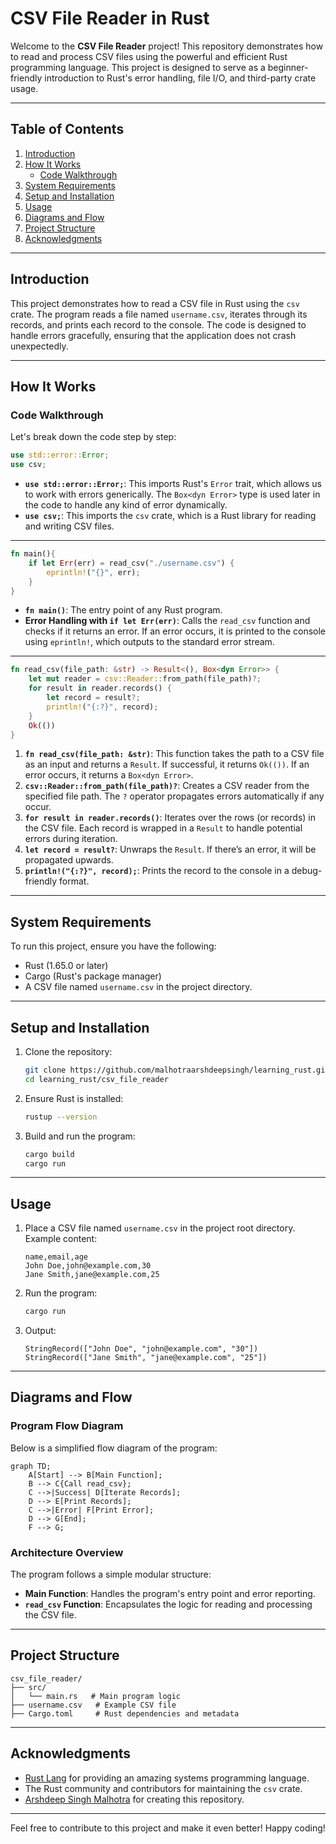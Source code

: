 # CSV File Reader in Rust

Welcome to the **CSV File Reader** project! This repository demonstrates how to read and process CSV files using the powerful and efficient Rust programming language. This project is designed to serve as a beginner-friendly introduction to Rust's error handling, file I/O, and third-party crate usage.

---

## Table of Contents

1. [Introduction](#introduction)
2. [How It Works](#how-it-works)
   - [Code Walkthrough](#code-walkthrough)
3. [System Requirements](#system-requirements)
4. [Setup and Installation](#setup-and-installation)
5. [Usage](#usage)
6. [Diagrams and Flow](#diagrams-and-flow)
7. [Project Structure](#project-structure)
8. [Acknowledgments](#acknowledgments)

---

## Introduction

This project demonstrates how to read a CSV file in Rust using the `csv` crate. The program reads a file named `username.csv`, iterates through its records, and prints each record to the console. The code is designed to handle errors gracefully, ensuring that the application does not crash unexpectedly.

---

## How It Works

### Code Walkthrough

Let's break down the code step by step:

```rust
use std::error::Error;
use csv;
```

- **`use std::error::Error;`**: This imports Rust's `Error` trait, which allows us to work with errors generically. The `Box<dyn Error>` type is used later in the code to handle any kind of error dynamically.
- **`use csv;`**: This imports the `csv` crate, which is a Rust library for reading and writing CSV files.

---

```rust
fn main(){
    if let Err(err) = read_csv("./username.csv") {
        eprintln!("{}", err);
    }
}
```

- **`fn main()`**: The entry point of any Rust program.
- **Error Handling with `if let Err(err)`**: Calls the `read_csv` function and checks if it returns an error. If an error occurs, it is printed to the console using `eprintln!`, which outputs to the standard error stream.

---

```rust
fn read_csv(file_path: &str) -> Result<(), Box<dyn Error>> {
    let mut reader = csv::Reader::from_path(file_path)?;
    for result in reader.records() {
        let record = result?;
        println!("{:?}", record);
    }
    Ok(())
}
```

1. **`fn read_csv(file_path: &str)`**: This function takes the path to a CSV file as an input and returns a `Result`. If successful, it returns `Ok(())`. If an error occurs, it returns a `Box<dyn Error>`.
2. **`csv::Reader::from_path(file_path)?`**: Creates a CSV reader from the specified file path. The `?` operator propagates errors automatically if any occur.
3. **`for result in reader.records()`**: Iterates over the rows (or records) in the CSV file. Each record is wrapped in a `Result` to handle potential errors during iteration.
4. **`let record = result?`**: Unwraps the `Result`. If there’s an error, it will be propagated upwards.
5. **`println!("{:?}", record);`**: Prints the record to the console in a debug-friendly format.

---

## System Requirements

To run this project, ensure you have the following:

- Rust (1.65.0 or later)
- Cargo (Rust's package manager)
- A CSV file named `username.csv` in the project directory.

---

## Setup and Installation

1. Clone the repository:
   ```bash
   git clone https://github.com/malhotraarshdeepsingh/learning_rust.git
   cd learning_rust/csv_file_reader
   ```

2. Ensure Rust is installed:
   ```bash
   rustup --version
   ```

3. Build and run the program:
   ```bash
   cargo build
   cargo run
   ```

---

## Usage

1. Place a CSV file named `username.csv` in the project root directory. Example content:
   ```
   name,email,age
   John Doe,john@example.com,30
   Jane Smith,jane@example.com,25
   ```

2. Run the program:
   ```bash
   cargo run
   ```

3. Output:
   ```
   StringRecord(["John Doe", "john@example.com", "30"])
   StringRecord(["Jane Smith", "jane@example.com", "25"])
   ```

---

## Diagrams and Flow

### Program Flow Diagram

Below is a simplified flow diagram of the program:

```mermaid
graph TD;
    A[Start] --> B[Main Function];
    B --> C{Call read_csv};
    C -->|Success| D[Iterate Records];
    D --> E[Print Records];
    C -->|Error| F[Print Error];
    D --> G[End];
    F --> G;
```

### Architecture Overview

The program follows a simple modular structure:
- **Main Function**: Handles the program's entry point and error reporting.
- **`read_csv` Function**: Encapsulates the logic for reading and processing the CSV file.

---

## Project Structure

```plaintext
csv_file_reader/
├── src/
│   └── main.rs   # Main program logic
├── username.csv   # Example CSV file
├── Cargo.toml     # Rust dependencies and metadata
```

---

## Acknowledgments

- [Rust Lang](https://www.rust-lang.org/) for providing an amazing systems programming language.
- The Rust community and contributors for maintaining the `csv` crate.
- [Arshdeep Singh Malhotra](https://github.com/malhotraarshdeepsingh) for creating this repository.

---

Feel free to contribute to this project and make it even better! Happy coding!
